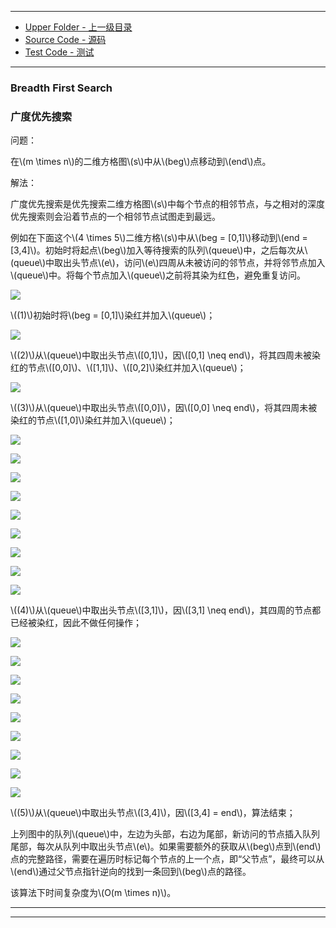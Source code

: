 --------
* [Upper Folder - 上一级目录](../)
* [Source Code - 源码](https://github.com/zhaochenyou/Way-to-Algorithm/blob/master/src/Search/BreadthFirstSearch.hpp)
* [Test Code - 测试](https://github.com/zhaochenyou/Way-to-Algorithm/blob/master/src/Search/BreadthFirstSearch.cpp)

--------

### Breadth First Search
### 广度优先搜索
<div>
问题：
<p id="i">在\(m \times n\)的二维方格图\(s\)中从\(beg\)点移动到\(end\)点。 </p>
解法：
<p id="i">广度优先搜索是优先搜索二维方格图\(s\)中每个节点的相邻节点，与之相对的深度优先搜索则会沿着节点的一个相邻节点试图走到最远。 </p>
<p id="i">例如在下面这个\(4 \times 5\)二维方格\(s\)中从\(beg = [0,1]\)移动到\(end = [3,4]\)。初始时将起点\(beg\)加入等待搜索的队列\(queue\)中，之后每次从\(queue\)中取出头节点\(e\)，访问\(e\)四周从未被访问的邻节点，并将邻节点加入\(queue\)中。将每个节点加入\(queue\)之前将其染为红色，避免重复访问。 </p>
<p id="c"><img src="../res/BreadthFirstSearch1.png" /></p>
<p id="i">\((1)\)初始时将\(beg = [0,1]\)染红并加入\(queue\)；</p>
<p id="c"><img src="../res/BreadthFirstSearch2.png" /></p>
<p id="i">\((2)\)从\(queue\)中取出头节点\([0,1]\)，因\([0,1] \neq end\)，将其四周未被染红的节点\([0,0]\)、\([1,1]\)、\([0,2]\)染红并加入\(queue\)；</p>
<p id="c"><img src="../res/BreadthFirstSearch3.png" /></p>
<p id="i">\((3)\)从\(queue\)中取出头节点\([0,0]\)，因\([0,0] \neq end\)，将其四周未被染红的节点\([1,0]\)染红并加入\(queue\)；</p>
<p id="c"><img src="../res/BreadthFirstSearch4.png" /></p>
<p id="c"><img src="../res/BreadthFirstSearch5.png" /></p>
<p id="c"><img src="../res/BreadthFirstSearch6.png" /></p>
<p id="c"><img src="../res/BreadthFirstSearch7.png" /></p>
<p id="c"><img src="../res/BreadthFirstSearch8.png" /></p>
<p id="c"><img src="../res/BreadthFirstSearch9.png" /></p>
<p id="c"><img src="../res/BreadthFirstSearch10.png" /></p>
<p id="c"><img src="../res/BreadthFirstSearch11.png" /></p>
<p id="c"><img src="../res/BreadthFirstSearch12.png" /></p>
<p id="i">\((4)\)从\(queue\)中取出头节点\([3,1]\)，因\([3,1] \neq end\)，其四周的节点都已经被染红，因此不做任何操作； </p>
<p id="c"><img src="../res/BreadthFirstSearch13.png" /></p>
<p id="c"><img src="../res/BreadthFirstSearch14.png" /></p>
<p id="c"><img src="../res/BreadthFirstSearch15.png" /></p>
<p id="c"><img src="../res/BreadthFirstSearch16.png" /></p>
<p id="c"><img src="../res/BreadthFirstSearch17.png" /></p>
<p id="c"><img src="../res/BreadthFirstSearch18.png" /></p>
<p id="c"><img src="../res/BreadthFirstSearch19.png" /></p>
<p id="c"><img src="../res/BreadthFirstSearch20.png" /></p>
<p id="c"><img src="../res/BreadthFirstSearch21.png" /></p>
<p id="i">\((5)\)从\(queue\)中取出头节点\([3,4]\)，因\([3,4] = end\)，算法结束； </p>
<p id="i">上列图中的队列\(queue\)中，左边为头部，右边为尾部，新访问的节点插入队列尾部，每次从队列中取出头节点\(e\)。如果需要额外的获取从\(beg\)点到\(end\)点的完整路径，需要在遍历时标记每个节点的上一个点，即“父节点”，最终可以从\(end\)通过父节点指针逆向的找到一条回到\(beg\)点的路径。 </p>
<p id="i">该算法下时间复杂度为\(O(m \times n)\)。 </p>
</div>

--------
--------
